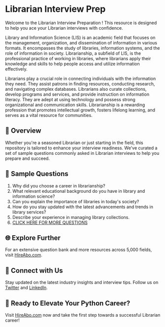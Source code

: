 # Librarian Interview Prep

Welcome to the Librarian Interview Preparation ! This resource is designed to help you ace your Librarian interviews with confidence.

Library and Information Science (LIS) is an academic field that focuses on the management, organization, and dissemination of information in various formats. It encompasses the study of libraries, information systems, and the role of information in society. Librarianship, a subfield of LIS, is the professional practice of working in libraries, where librarians apply their knowledge and skills to help people access and utilize information effectively.

Librarians play a crucial role in connecting individuals with the information they need. They assist patrons in finding resources, conducting research, and navigating complex databases. Librarians also curate collections, develop programs and services, and provide instruction on information literacy. They are adept at using technology and possess strong organizational and communication skills. Librarianship is a rewarding profession that promotes intellectual growth, fosters lifelong learning, and serves as a vital resource for communities.

## 🚀 Overview

Whether you're a seasoned Librarian or just starting in the field, this repository is tailored to enhance your interview readiness. We've curated a set of sample questions commonly asked in Librarian interviews to help you prepare and succeed.

## 📝 Sample Questions

1. Why did you choose a career in librarianship?
2. What relevant educational background do you have in library and information science?
3. Can you explain the importance of libraries in today's society?
4. How do you stay updated with the latest advancements and trends in library services?
5. Describe your experience in managing library collections.
6. [CLICK HERE FOR MORE QUESTIONS](https://hireabo.com/job/18_0_0/Librarian)

## 🌐 Explore Further

For an extensive question bank and more resources across 5,000 fields, visit [HireAbo.com](https://www.hireabo.com).

## 📱 Connect with Us

Stay updated on the latest industry insights and interview tips. Follow us on [Twitter](https://twitter.com/hireabo) and [LinkedIn](https://www.linkedin.com/in/hire-abo-3609972a8/).

## 🚀 Ready to Elevate Your Python Career?

Visit [HireAbo.com](https://www.hireabo.com) now and take the first step towards a successful Librarian career!